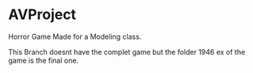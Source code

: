 # AVProject
Horror Game Made for a Modeling class.

This Branch doesnt have the complet game but the folder 1946 ex of the game is the final one.
